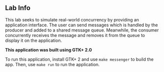 ## Lab Info
This lab seeks to simulate real-world concurrency by providing an application interface. The user can send messages which is handled by the producer and added to a shared message queue. Meanwhile, the consumer concurrently receives the message and removes it from the queue to display it on the application.

**This application was built using GTK+ 2.0**


To run this application, install GTK+ 2 and use `make messenger` to build the app. Then, use `make run` to run the application.